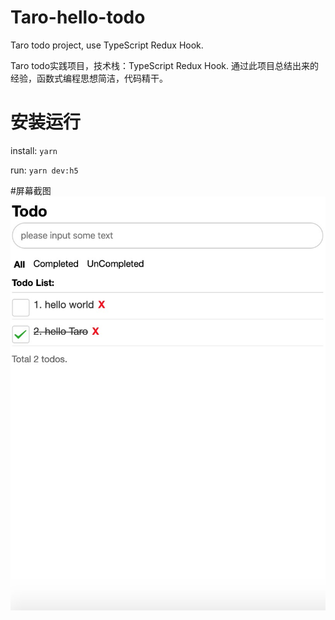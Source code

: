 # Taro-hello-todo
Taro todo project, use TypeScript Redux Hook.

Taro todo实践项目，技术栈：TypeScript Redux Hook. 通过此项目总结出来的经验，函数式编程思想简洁，代码精干。

# 安装运行
install: `yarn`

run: `yarn dev:h5`

#屏幕截图
![Screen capture](./screen.png)
